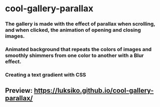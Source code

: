 # cool-gallery-parallax
### The gallery is made with the effect of parallax when scrolling, and when clicked, the animation of opening and closing images. 
### Animated background that repeats the colors of images and smoothly shimmers from one color to another with a Blur effect. 
### Creating a text gradient with CSS
## Preview: https://luksiko.github.io/cool-gallery-parallax/
